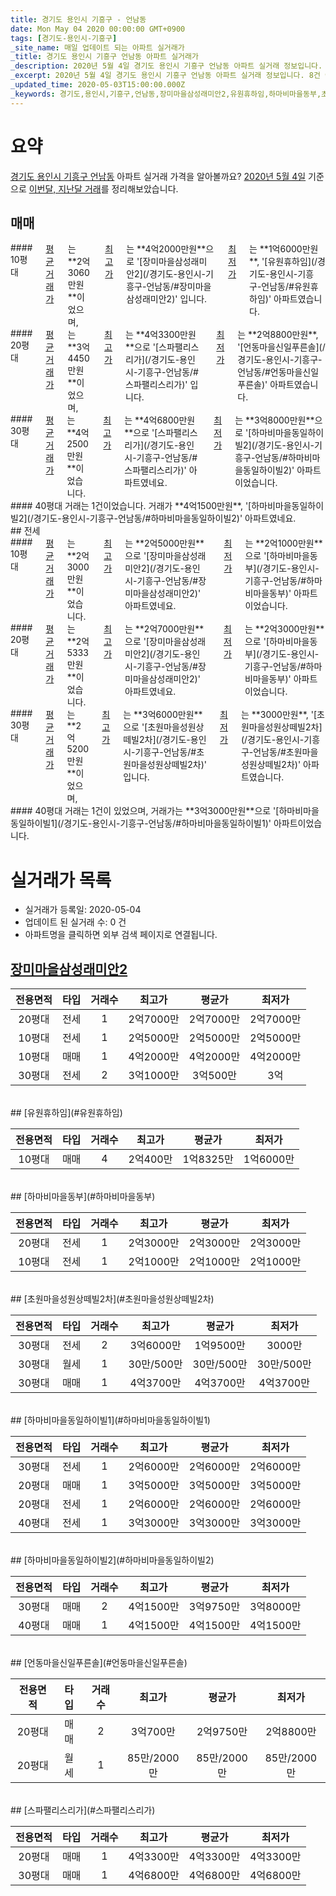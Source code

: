 ```yaml
---
title: 경기도 용인시 기흥구 - 언남동
date: Mon May 04 2020 00:00:00 GMT+0900
tags: [경기도-용인시-기흥구]
_site_name: 매일 업데이트 되는 아파트 실거래가
_title: 경기도 용인시 기흥구 언남동 아파트 실거래가
_description: 2020년 5월 4일 경기도 용인시 기흥구 언남동 아파트 실거래 정보입니다. 8건 아파트 정보가 있습니다.
_excerpt: 2020년 5월 4일 경기도 용인시 기흥구 언남동 아파트 실거래 정보입니다. 8건 아파트 정보가 있습니다.
_updated_time: 2020-05-03T15:00:00.000Z
_keywords: 경기도,용인시,기흥구,언남동,장미마을삼성래미안2,유원휴하임,하마비마을동부,초원마을성원상떼빌2차,하마비마을동일하이빌1,하마비마을동일하이빌2,언동마을신일푸른솔,스파팰리스리가
---
```





# 요약
<ins>경기도 용인시 기흥구 언남동</ins> 아파트 실거래 가격을 알아볼까요? <ins>2020년 5월 4일</ins> 기준으로 <ins>이번달, 지난달 거래</ins>를 정리해보았습니다.

## 매매
<div class="container">
<div class="six columns" markdown="1">
#### 10평대
<ins>평균 거래가</ins>는 **2억3060만원**이었으며, <ins>최고가</ins>는 **4억2000만원**으로 '[장미마을삼성래미안2](/경기도-용인시-기흥구-언남동/#장미마을삼성래미안2)' 입니다. <ins>최저가</ins>는 **1억6000만원**, '[유원휴하임](/경기도-용인시-기흥구-언남동/#유원휴하임)' 아파트였습니다.
</div>
<div class="six columns" markdown="1">
#### 20평대
<ins>평균 거래가</ins>는 **3억4450만원**이었으며, <ins>최고가</ins>는 **4억3300만원**으로 '[스파팰리스리가](/경기도-용인시-기흥구-언남동/#스파팰리스리가)' 입니다. <ins>최저가</ins>는 **2억8800만원**, '[언동마을신일푸른솔](/경기도-용인시-기흥구-언남동/#언동마을신일푸른솔)' 아파트였습니다.
</div>
</div>
<div class="container">
<div class="six columns" markdown="1">
#### 30평대
<ins>평균 거래가</ins>는 **4억2500만원**이었습니다. <ins>최고가</ins>는 **4억6800만원**으로 '[스파팰리스리가](/경기도-용인시-기흥구-언남동/#스파팰리스리가)' 아파트였네요. <ins>최저가</ins>는 **3억8000만원**으로 '[하마비마을동일하이빌2](/경기도-용인시-기흥구-언남동/#하마비마을동일하이빌2)' 아파트이었습니다.
</div>
<div class="six columns" markdown="1">
#### 40평대
거래는 1건이었습니다. 거래가 **4억1500만원**, '[하마비마을동일하이빌2](/경기도-용인시-기흥구-언남동/#하마비마을동일하이빌2)' 아파트였네요.
</div>
</div>
## 전세
<div class="container">
<div class="six columns" markdown="1">
#### 10평대
<ins>평균 거래가</ins>는 **2억3000만원**이었습니다. <ins>최고가</ins>는 **2억5000만원**으로 '[장미마을삼성래미안2](/경기도-용인시-기흥구-언남동/#장미마을삼성래미안2)' 아파트였네요. <ins>최저가</ins>는 **2억1000만원**으로 '[하마비마을동부](/경기도-용인시-기흥구-언남동/#하마비마을동부)' 아파트이었습니다.
</div>
<div class="six columns" markdown="1">
#### 20평대
<ins>평균 거래가</ins>는 **2억5333만원**이었습니다. <ins>최고가</ins>는 **2억7000만원**으로 '[장미마을삼성래미안2](/경기도-용인시-기흥구-언남동/#장미마을삼성래미안2)' 아파트였네요. <ins>최저가</ins>는 **2억3000만원**으로 '[하마비마을동부](/경기도-용인시-기흥구-언남동/#하마비마을동부)' 아파트이었습니다.
</div>
</div>
<div class="container">
<div class="six columns" markdown="1">
#### 30평대
<ins>평균 거래가</ins>는 **2억5200만원**이었으며, <ins>최고가</ins>는 **3억6000만원**으로 '[초원마을성원상떼빌2차](/경기도-용인시-기흥구-언남동/#초원마을성원상떼빌2차)' 입니다. <ins>최저가</ins>는 **3000만원**, '[초원마을성원상떼빌2차](/경기도-용인시-기흥구-언남동/#초원마을성원상떼빌2차)' 아파트였습니다.
</div>
<div class="six columns" markdown="1">
#### 40평대
거래는 1건이 있었으며, 거래가는 **3억3000만원**으로 '[하마비마을동일하이빌1](/경기도-용인시-기흥구-언남동/#하마비마을동일하이빌1)' 아파트이었습니다.
</div>
</div>



# 실거래가 목록
- 실거래가 등록일: 2020-05-04
- 업데이트 된 실거래 수: 0 건
- 아파트명을 클릭하면 외부 검색 페이지로 연결됩니다.

## [장미마을삼성래미안2](#장미마을삼성래미안2)

|전용면적|타입|거래수|최고가|평균가|최저가|
|:---:|:---:|:---:|:---:|:---:|:---:|
|20평대|<span class="deal-type-2">전세</span>|1|2억7000만|2억7000만|2억7000만|
|10평대|<span class="deal-type-2">전세</span>|1|2억5000만|2억5000만|2억5000만|
|10평대|<span class="deal-type-1">매매</span>|1|4억2000만|4억2000만|4억2000만|
|30평대|<span class="deal-type-2">전세</span>|2|3억1000만|3억500만|3억|

<br/>
## [유원휴하임](#유원휴하임)

|전용면적|타입|거래수|최고가|평균가|최저가|
|:---:|:---:|:---:|:---:|:---:|:---:|
|10평대|<span class="deal-type-1">매매</span>|4|2억400만|1억8325만|1억6000만|

<br/>
## [하마비마을동부](#하마비마을동부)

|전용면적|타입|거래수|최고가|평균가|최저가|
|:---:|:---:|:---:|:---:|:---:|:---:|
|20평대|<span class="deal-type-2">전세</span>|1|2억3000만|2억3000만|2억3000만|
|10평대|<span class="deal-type-2">전세</span>|1|2억1000만|2억1000만|2억1000만|

<br/>
## [초원마을성원상떼빌2차](#초원마을성원상떼빌2차)

|전용면적|타입|거래수|최고가|평균가|최저가|
|:---:|:---:|:---:|:---:|:---:|:---:|
|30평대|<span class="deal-type-2">전세</span>|2|3억6000만|1억9500만|3000만|
|30평대|<span class="deal-type-3">월세</span>|1|30만/500만|30만/500만|30만/500만|
|30평대|<span class="deal-type-1">매매</span>|1|4억3700만|4억3700만|4억3700만|

<br/>
## [하마비마을동일하이빌1](#하마비마을동일하이빌1)

|전용면적|타입|거래수|최고가|평균가|최저가|
|:---:|:---:|:---:|:---:|:---:|:---:|
|30평대|<span class="deal-type-2">전세</span>|1|2억6000만|2억6000만|2억6000만|
|20평대|<span class="deal-type-1">매매</span>|1|3억5000만|3억5000만|3억5000만|
|20평대|<span class="deal-type-2">전세</span>|1|2억6000만|2억6000만|2억6000만|
|40평대|<span class="deal-type-2">전세</span>|1|3억3000만|3억3000만|3억3000만|

<br/>
## [하마비마을동일하이빌2](#하마비마을동일하이빌2)

|전용면적|타입|거래수|최고가|평균가|최저가|
|:---:|:---:|:---:|:---:|:---:|:---:|
|30평대|<span class="deal-type-1">매매</span>|2|4억1500만|3억9750만|3억8000만|
|40평대|<span class="deal-type-1">매매</span>|1|4억1500만|4억1500만|4억1500만|

<br/>
## [언동마을신일푸른솔](#언동마을신일푸른솔)

|전용면적|타입|거래수|최고가|평균가|최저가|
|:---:|:---:|:---:|:---:|:---:|:---:|
|20평대|<span class="deal-type-1">매매</span>|2|3억700만|2억9750만|2억8800만|
|20평대|<span class="deal-type-3">월세</span>|1|85만/2000만|85만/2000만|85만/2000만|

<br/>
## [스파팰리스리가](#스파팰리스리가)

|전용면적|타입|거래수|최고가|평균가|최저가|
|:---:|:---:|:---:|:---:|:---:|:---:|
|20평대|<span class="deal-type-1">매매</span>|1|4억3300만|4억3300만|4억3300만|
|30평대|<span class="deal-type-1">매매</span>|1|4억6800만|4억6800만|4억6800만|

<br/>



